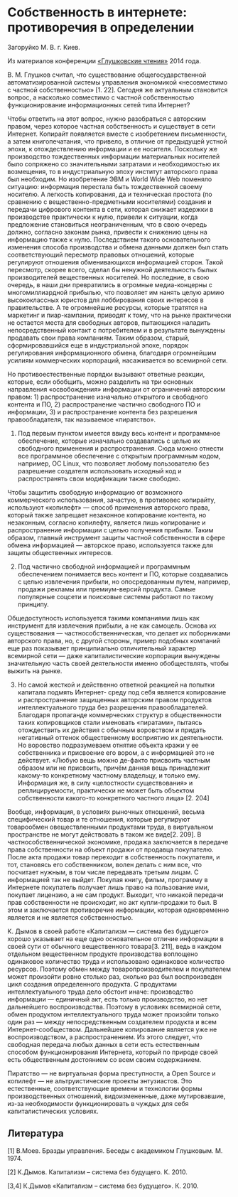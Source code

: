 # Собственность в интернете: противоречия в определении

Загоруйко М. В. г. Киев.

Из материалов конференции [«Глушковские чтения»](index.md) 2014 года.

В. М. Глушков считал, что существование общегосударственной автоматизированной системы управления экономикой «несовместимо с частной собственностью» \[1. 22\]. Cегодня же актуальным становится вопрос, а насколько совместимо с частной собственностью функционирование информационных сетей типа Интернет?

Чтобы ответить на этот вопрос, нужно разобраться с авторским правом, через которое частная собственность и существует в сети Интернет. Копирайт появляется вместе с изобретением письменности, а затем книгопечатания, что привело, в отличие от предыдущей устной эпохи, к отождествлению информации и ее носителя. Поскольку же производство тождественных информации материальных носителей было сопряжено со значительными затратами и необходимостью их возмещения, то в индустриальную эпоху институт авторского права был необходим. Но изобретение ЭВМ и World Wide Web поменяло ситуацию: информация перестала быть тождественной своему носителю. А легкость копирования, да и техническая простота (по сравнению с вещественно-предметными носителями) создания и передачи цифрового контента в сети, которая снижает издержки в производстве практически к нулю, привели к ситуации, когда предложение становиться неограниченным, что в свою очередь должно, согласно законам рынка, привести к снижению цены на информацию также к нулю. Последствием такого основательного изменения способа производства и обмена данными должен был стать соответствующий пересмотр правовых отношений, которые регулируют отношения обменивающихся информацией сторон. Такой пересмотр, скорее всего, сделал бы ненужной деятельность былых производителей вещественных носителей. Но последние, в свою очередь, в наши дни превратились в огромные медиа-концерны с многомиллиардной прибылью, что позволяет им нанять целую армию высококлассных юристов для лоббирования своих интересов в правительстве. А те огромнейшие ресурсы, которые тратятся на маркетинг и пиар-кампании, приводят к тому, что на рынке практически не остается места для свободных авторов, пытающихся наладить непосредственный контакт с потребителем и в результате вынуждены продавать свои права компаниям. Таким образом, старый, сформировавшийся еще в индустриальной эпохе, порядок регулирования информационного обмена, благодаря огромнейшим усилиям коммерческих корпораций, насаживается во всемирной сети.

Но противоестественные порядки вызывают ответные реакции, которые, если обобщить, можно разделить на три основных направления «освобождения» информации от ограничений авторским правом: 1) распространение изначально открытого и свободного контента и ПО, 2) распространение частично свободного ПО и информации, 3) и распространение контента без разрешения правообладателя, так называемое «пиратство».

1) Под первым пунктом имеется ввиду весь контент и программное обеспечение, которые изначально создавались с целью их свободного применения и распространения. Сюда можно отнести все программное обеспечение с открытым программным кодом, например, OC Linux, что позволяет любому пользователю без разрешение создателя использовать исходный код и распространять свои модификации также свободно.

Чтобы защитить свободную информацию от возможного коммерческого использования, зачастую, в противовес копирайту, используют «копилефт» — способ применения авторского права, который также запрещает незаконное копирование контента, но незаконным, согласно копилефту, является лишь копирование и распространение информации с целью получения прибыли. Таким образом, главный инструмент защиты частной собственности в сфере обмена информацией — авторское право, используется также для защиты общественных интересов.

2) Под частично свободной информацией и программным обеспечением понимается весь контент и ПО, которые создавались с целью извлечения прибыли, но опосредованным путем, например, продажи рекламы или премиум-версий продукта. Самые популярные соцсети и поисковые системы работают по такому принципу.

Общедоступность используется такими компаниями лишь как инструмент для извлечения прибыли, а не как самоцель. Основа их существования — частнособственническая, что делает их поборниками авторского права, но, с другой стороны, пример подобных компаний еще раз показывает принципиально отличительный характер всемирной сети — даже капиталистические корпорации вынуждены значительную часть своей деятельности именно обобществлять, чтобы выжить на рынке.

3) Но самой жесткой и действенно ответной реакцией на попытки капитала подмять Интернет- среду под себя является копирование и распространение защищенных авторским правом продуктов интеллектуального труда без разрешения правообладателей. Благодаря пропаганде коммерческих структур в общественности таких копировщиков стали именовать «пиратами», пытаясь отождествить их действия с обычным воровством и придать негативный оттенок общественному восприятию их деятельности. Но воровство подразумеваем отнятие объекта кражи у ее собственника и присвоение его вором, а с информацией это не действует. «Любую вещь можно де-факто присвоить частным образом или не присвоить, причём данная вещь принадлежит какому-то конкретному частному владельцу, и только ему. Информация же, в силу «целостности существования» и реплицируемости, практически не может быть объектом собственности какого-то конкретного частного лица» \[2. 204\]

Вообще, информация, в условиях рыночных отношений, весьма специфический товар и те отношения, которые регулируют товарообмен овеществленными продуктами труда, в виртуальном пространстве не могут действовать в таком же виде\[2. 209\]. В частнособственнической экономике, продажа заключается в передаче права собственности на объект продажи от продавца покупателю. После акта продажи товар переходит в собственность покупателя, и тот, становясь его собственником, волен делать с ним все, что посчитает нужным, в том числе передавать третьим лицам. С информацией так не выйдет. Покупая книгу, фильм, программу в Интернете покупатель получает лишь право на пользование ими, покупает лицензию, а не сам продукт. Выходит, что никакой передачи прав собственности не происходит, но акт купли-продажи то был. В этом и заключается противоречие информации, которая одновременно является и не является собственностью.

К. Дымов в своей работе «Капитализм — система без будущего» хорошо указывает на еще одно основательное отличие информации в своей сути от обычного вещественного товара\[3. 211\], ведь в каждом отдельном вещественном продукте производства воплощено одинаковое количество труда и использовано одинаковое количество ресурсов. Поэтому обмен между товаропроизводителем и покупателем может произойти ровно столько раз, сколько раз был воспроизведен цикл создания определенного продукта. С продуктами интеллектуального труда дело обстоит иначе: производство информации — единичный акт, есть только производство, но нет дальнейшего воспроизводства. Поэтому в условиях всемирной сети, обмен продуктом интеллектуального труда может произойти только один раз — между непосредственным создателем продукта и всем Интернет-сообществом. Дальнейшее копирование является уже не воспроизводством, а распространением. Из этого следует, что свободная передача любых данных в сети есть естественным способом функционирования Интернета, который по природе своей есть общественным достоянием со всем своим содержанием.

Пиратство — не виртуальная форма преступности, а Open Source и копилефт — не альтруистические проекты энтузиастов. Это естественные, соответствующие времени и технологии формы производственных отношений, видоизмененные, даже мутировавшие, из-за необходимости функционировать в чуждых для себя капиталистических условиях.

## Литература

\[1\] В.Моев. Бразды управления. Беседы с академиком Глушковым. М. 1974.

\[2\] К.Дымов. Капитализм – система без будущего. К. 2010.

\[3,4\] К.Дымов «Капитализм – система без будущего». К. 2010.